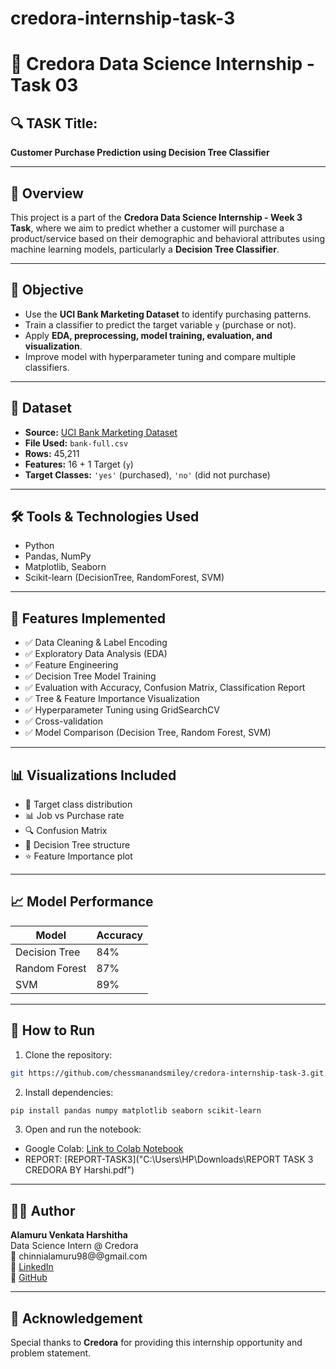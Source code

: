 # credora-internship-task-3

# 🎯 Credora Data Science Internship - Task 03

## 🔍 TASK Title:
**Customer Purchase Prediction using Decision Tree Classifier**

---

## 📘 Overview

This project is a part of the **Credora Data Science Internship - Week 3 Task**, where we aim to predict whether a customer will purchase a product/service based on their demographic and behavioral attributes using machine learning models, particularly a **Decision Tree Classifier**.

---

## 🧠 Objective

- Use the **UCI Bank Marketing Dataset** to identify purchasing patterns.
- Train a classifier to predict the target variable `y` (purchase or not).
- Apply **EDA, preprocessing, model training, evaluation, and visualization**.
- Improve model with hyperparameter tuning and compare multiple classifiers.

---

## 📁 Dataset

- **Source:** [UCI Bank Marketing Dataset](https://archive.ics.uci.edu/dataset/222/bank+marketing)
- **File Used:** `bank-full.csv`
- **Rows:** 45,211
- **Features:** 16 + 1 Target (`y`)
- **Target Classes:** `'yes'` (purchased), `'no'` (did not purchase)

---

## 🛠️ Tools & Technologies Used

- Python
- Pandas, NumPy
- Matplotlib, Seaborn
- Scikit-learn (DecisionTree, RandomForest, SVM)

---

## 🚀 Features Implemented

- ✅ Data Cleaning & Label Encoding
- ✅ Exploratory Data Analysis (EDA)
- ✅ Feature Engineering
- ✅ Decision Tree Model Training
- ✅ Evaluation with Accuracy, Confusion Matrix, Classification Report
- ✅ Tree & Feature Importance Visualization
- ✅ Hyperparameter Tuning using GridSearchCV
- ✅ Cross-validation
- ✅ Model Comparison (Decision Tree, Random Forest, SVM)

---

## 📊 Visualizations Included

- 🎯 Target class distribution
- 📊 Job vs Purchase rate
- 🔍 Confusion Matrix
- 🌳 Decision Tree structure
- ⭐ Feature Importance plot

---

## 📈 Model Performance

| Model           | Accuracy |
|----------------|----------|
| Decision Tree  | 84%      |
| Random Forest  | 87%      |
| SVM            | 89%      |


---

## 🧪 How to Run

1. Clone the repository:
```bash
git https://github.com/chessmanandsmiley/credora-internship-task-3.git
```

2. Install dependencies:
```bash
pip install pandas numpy matplotlib seaborn scikit-learn
```

3. Open and run the notebook:
- Google Colab: [Link to Colab Notebook](https://colab.research.google.com/drive/16ybGbq60ppdpyet3xIN0p70w18LIAch0?usp=sharing)
- REPORT: [REPORT-TASK3]("C:\Users\HP\Downloads\REPORT TASK 3 CREDORA BY Harshi.pdf")

---

## 🧑‍💻 Author

**Alamuru Venkata Harshitha**  
Data Science Intern @ Credora  
📧 chinnialamuru98@@gmail.com  
🔗 [LinkedIn](www.linkedin.com/in/harshitha-alamuru-931a56267)  
🐙 [GitHub](https://github.com/chessmanandsmiley/credora-internship-task-3)

---

## 📢 Acknowledgement

Special thanks to **Credora** for providing this internship opportunity and problem statement.

